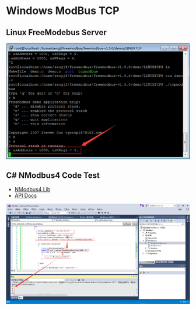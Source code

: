 # Windows ModBus TCP

## Linux FreeModebus Server

![image/FreeModebus_Server_Info.png](image/FreeModebus_Server_Info.png)

## C# NModbus4 Code Test

* [NModbus4 Lib](https://github.com/NModbus4/NModbus4)
* [API Docs](nmodbus_api_manual_v1.2_en.pdf)

![image/NModbus4_X86_TCP_Data.png](image/NModbus4_X86_TCP_Data.png)
